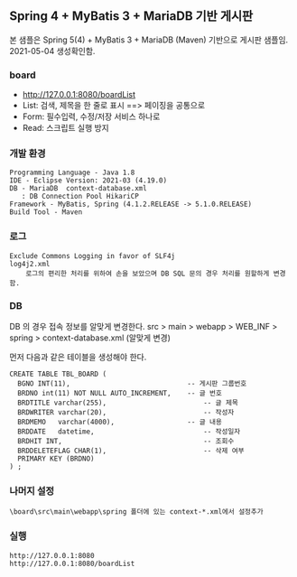 
## Spring 4 + MyBatis 3 + MariaDB 기반 게시판 ##
본 샘플은  Spring 5(4) + MyBatis 3 + MariaDB (Maven) 기반으로  게시판 샘플임.
2021-05-04 생성확인함.

###  board  ###
- http://127.0.0.1:8080/boardList
- List: 검색, 제목을 한 줄로 표시 ==> 페이징을 공통으로 
- Form: 필수입력, 수정/저장 서비스 하나로
- Read: 스크립트 실행 방지


### 개발 환경 ### 
    Programming Language - Java 1.8
    IDE - Eclipse Version: 2021-03 (4.19.0)
    DB - MariaDB  context-database.xml
       : DB Connection Pool HikariCP
    Framework - MyBatis, Spring (4.1.2.RELEASE -> 5.1.0.RELEASE)
    Build Tool - Maven
    
### 로그 ###
	Exclude Commons Logging in favor of SLF4j
	log4j2.xml
		로그의 편리한 처리를 위하여 손을 보았으며 DB SQL 문의 경우 처리를 원할하게 변경함.
	 
### DB ###
DB 의 경우 접속 정보를 알맞게 변경한다.
src > main > webapp > WEB_INF > spring > context-database.xml (알맞게 변경)

먼저 다음과 같은 테이블을 생성해야 한다.
 
    CREATE TABLE TBL_BOARD (
      BGNO INT(11),								-- 게시판 그룹번호
      BRDNO int(11) NOT NULL AUTO_INCREMENT,	-- 글 번호
      BRDTITLE varchar(255),						-- 글 제목
      BRDWRITER varchar(20),						-- 작성자
      BRDMEMO   varchar(4000),					-- 글 내용
      BRDDATE	datetime,							-- 작성일자
      BRDHIT INT,									-- 조회수
      BRDDELETEFLAG CHAR(1),						-- 삭제 여부
      PRIMARY KEY (BRDNO)
    ) ;

### 나머지 설정 ###
	\board\src\main\webapp\spring 폴더에 있는 context-*.xml에서 설정추가
	
### 실행 ###
	http://127.0.0.1:8080
	http://127.0.0.1:8080/boardList





